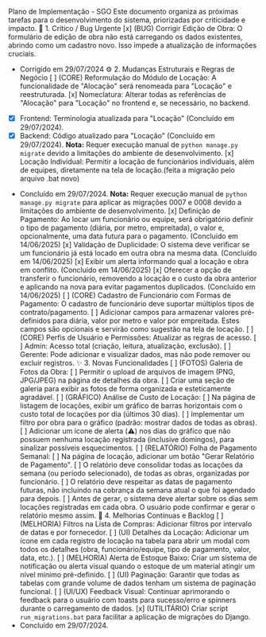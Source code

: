 Plano de Implementação - SGO
Este documento organiza as próximas tarefas para o desenvolvimento do sistema, priorizadas por criticidade e impacto.
🎯 1. Crítico / Bug Urgente
[x] (BUG) Corrigir Edição de Obra: O formulário de edição de obra não está carregando os dados existentes, abrindo como um cadastro novo. Isso impede a atualização de informações cruciais.
  - Corrigido em 29/07/2024
⚙️ 2. Mudanças Estruturais e Regras de Negócio
[ ] (CORE) Reformulação do Módulo de Locação: A funcionalidade de "Alocação" será renomeada para "Locação" e reestruturada.
[x] Nomeclatura: Alterar todas as referências de "Alocação" para "Locação" no frontend e, se necessário, no backend.
  - [x] Frontend: Terminologia atualizada para "Locação" (Concluído em 29/07/2024).
  - [x] Backend: Código atualizado para "Locação" (Concluído em 29/07/2024). **Nota:** Requer execução manual de `python manage.py migrate` devido a limitações do ambiente de desenvolvimento.
[x] Locação Individual: Permitir a locação de funcionários individuais, além de equipes, diretamente na tela de locação.(feita a migração pelo arquivo .bat novo)
  - Concluído em 29/07/2024. **Nota:** Requer execução manual de `python manage.py migrate` para aplicar as migrações 0007 e 0008 devido a limitações do ambiente de desenvolvimento.
[x] Definição de Pagamento: Ao locar um funcionário ou equipe, será obrigatório definir o tipo de pagamento (diária, por metro, empreitada), o valor e, opcionalmente, uma data futura para o pagamento. (Concluído em 14/06/2025)
[x] Validação de Duplicidade: O sistema deve verificar se um funcionário já está locado em outra obra na mesma data. (Concluído em 14/06/2025)
[x] Exibir um alerta informando qual a locação e obra em conflito. (Concluído em 14/06/2025)
[x] Oferecer a opção de transferir o funcionário, removendo a locação e o custo da obra anterior e aplicando na nova para evitar pagamentos duplicados. (Concluído em 14/06/2025)
[ ] (CORE) Cadastro de Funcionário com Formas de Pagamento: O cadastro de funcionário deve suportar múltiplos tipos de contrato/pagamento.
[ ] Adicionar campos para armazenar valores pré-definidos para diária, valor por metro e valor por empreitada. Estes campos são opcionais e servirão como sugestão na tela de locação.
[ ] (CORE) Perfis de Usuário e Permissões: Atualizar as regras de acesso.
[ ] Admin: Acesso total (criação, leitura, atualização, exclusão).
[ ] Gerente: Pode adicionar e visualizar dados, mas não pode remover ou excluir registros.
✨ 3. Novas Funcionalidades
[ ] (FOTOS) Galeria de Fotos da Obra:
[ ] Permitir o upload de arquivos de imagem (PNG, JPG/JPEG) na página de detalhes da obra.
[ ] Criar uma seção de galeria para exibir as fotos de forma organizada e esteticamente agradável.
[ ] (GRÁFICO) Análise de Custo de Locação:
[ ] Na página de listagem de locações, exibir um gráfico de barras horizontais com o custo total de locações por dia (últimos 30 dias).
[ ] Implementar um filtro por obra para o gráfico (padrão: mostrar dados de todas as obras).
[ ] Adicionar um ícone de alerta (⚠️) nos dias do gráfico que não possuem nenhuma locação registrada (inclusive domingos), para sinalizar possíveis esquecimentos.
[ ] (RELATÓRIO) Folha de Pagamento Semanal:
[ ] Na página de locação, adicionar um botão "Gerar Relatório de Pagamento".
[ ] O relatório deve consolidar todas as locações da semana (ou período selecionado), de todas as obras, organizadas por funcionário.
[ ] O relatório deve respeitar as datas de pagamento futuras, não incluindo na cobrança da semana atual o que foi agendado para depois.
[ ] Antes de gerar, o sistema deve alertar sobre os dias sem locações registradas em cada obra. O usuário pode confirmar e gerar o relatório mesmo assim.
🚀 4. Melhorias Contínuas e Backlog
[ ] (MELHORIA) Filtros na Lista de Compras: Adicionar filtros por intervalo de datas e por fornecedor.
[ ] (UI) Detalhes da Locação: Adicionar um ícone em cada registro de locação na tabela para abrir um modal com todos os detalhes (obra, funcionário/equipe, tipo de pagamento, valor, data, etc.).
[ ] (MELHORIA) Alerta de Estoque Baixo: Criar um sistema de notificação ou alerta visual quando o estoque de um material atingir um nível mínimo pré-definido.
[ ] (UI) Paginação: Garantir que todas as tabelas com grande volume de dados tenham um sistema de paginação funcional.
[ ] (UI/UX) Feedback Visual: Continuar aprimorando o feedback para o usuário com toasts para sucesso/erro e spinners durante o carregamento de dados.
[x] (UTILITÁRIO) Criar script `run_migrations.bat` para facilitar a aplicação de migrações do Django.
  - Concluído em 29/07/2024.
